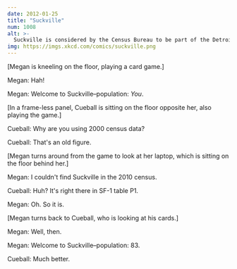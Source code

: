 ```yaml
---
date: 2012-01-25
title: "Suckville"
num: 1008
alt: >-
  Suckville is considered by the Census Bureau to be part of the Detroit metropolitan statistical area, despite not being located anywhere near Detroit.
img: https://imgs.xkcd.com/comics/suckville.png
---
```

[Megan is kneeling on the floor, playing a card game.]

Megan: Hah!

Megan: Welcome to Suckville&ndash;population: *You*.

[In a frame-less panel, Cueball is sitting on the floor opposite her, also playing the game.]

Cueball: Why are you using 2000 census data?

Cueball: That's an old figure.

[Megan turns around from the game to look at her laptop, which is sitting on the floor behind her.]

Megan: I couldn't find Suckville in the 2010 census.

Cueball: Huh? It's right there in SF-1 table P1.

Megan: Oh. So it is.

[Megan turns back to Cueball, who is looking at his cards.]

Megan: Well, then.

Megan: Welcome to Suckville&ndash;population: 83.

Cueball: Much better.